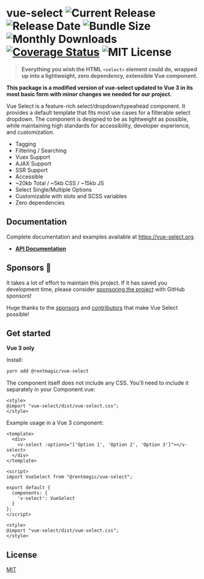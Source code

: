 # vue-select ![Current Release](https://img.shields.io/github/release/sagalbot/vue-select.svg?style=flat-square) ![Release Date](https://img.shields.io/github/release-date/sagalbot/vue-select?style=flat-square) ![Bundle Size](https://flat.badgen.net/bundlephobia/min/vue-select) ![Monthly Downloads](https://img.shields.io/npm/dm/vue-select.svg?style=flat-square) [![Coverage Status](https://coveralls.io/repos/github/sagalbot/vue-select/badge.svg?branch=master)](https://coveralls.io/github/sagalbot/vue-select?branch=master) ![MIT License](https://img.shields.io/github/license/sagalbot/vue-select.svg?style=flat-square)

> **Everything you wish the HTML `<select>` element could do, wrapped up into a lightweight, zero
> dependency, extensible Vue component.**

**This package is a modified version of vue-select updated to Vue 3 in its most basic form with minor changes we needed for our project.**

Vue Select is a feature-rich select/dropdown/typeahead component. It provides a default
template that fits most use cases for a filterable select dropdown. The component is designed to be as
lightweight as possible, while maintaining high standards for accessibility,
developer experience, and customization.

- Tagging
- Filtering / Searching
- Vuex Support
- AJAX Support
- SSR Support
- Accessible
- ~20kb Total / ~5kb CSS / ~15kb JS
- Select Single/Multiple Options
- Customizable with slots and SCSS variables
- Zero dependencies

## Documentation

Complete documentation and examples available at https://vue-select.org.

- **[API Documentation](https://vue-select.org)**

## Sponsors :tada:

It takes a lot of effort to maintain this project. If it has saved you development time, please consider [sponsoring the project](https://github.com/sponsors/sagalbot)
with GitHub sponsors!

Huge thanks to the [sponsors](https://github.com/sponsors/sagalbot) and [contributors](https://github.com/sagalbot/vue-select/graphs/contributors) that make Vue Select possible!

## Get started

**Vue 3 only**

Install:

```bash
yarn add @rentmagic/vue-select
```


The component itself does not include any CSS. You'll need to include it separately in your Component.vue:
```vue
<style>
@import "vue-select/dist/vue-select.css";
</style>
```

Example usage in a Vue 3 component:

```vue
<template>
  <div>
    <v-select :options="['Option 1', 'Option 2', 'Option 3']"></v-select>
  </div>
</template>

<script>
import VueSelect from "@rentmagic/vue-select";

export default {
  components: {
    'v-select': VueSelect
  }
};
</script>

<style>
@import "vue-select/dist/vue-select.css";
</style>
```


## License

[MIT](https://github.com/sagalbot/vue-select/blob/master/LICENSE.md)
